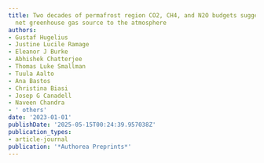 ```yaml
---
title: Two decades of permafrost region CO2, CH4, and N2O budgets suggest a small
  net greenhouse gas source to the atmosphere
authors:
- Gustaf Hugelius
- Justine Lucile Ramage
- Eleanor J Burke
- Abhishek Chatterjee
- Thomas Luke Smallman
- Tuula Aalto
- Ana Bastos
- Christina Biasi
- Josep G Canadell
- Naveen Chandra
- ' others'
date: '2023-01-01'
publishDate: '2025-05-15T00:24:39.957038Z'
publication_types:
- article-journal
publication: '*Authorea Preprints*'
---
```

